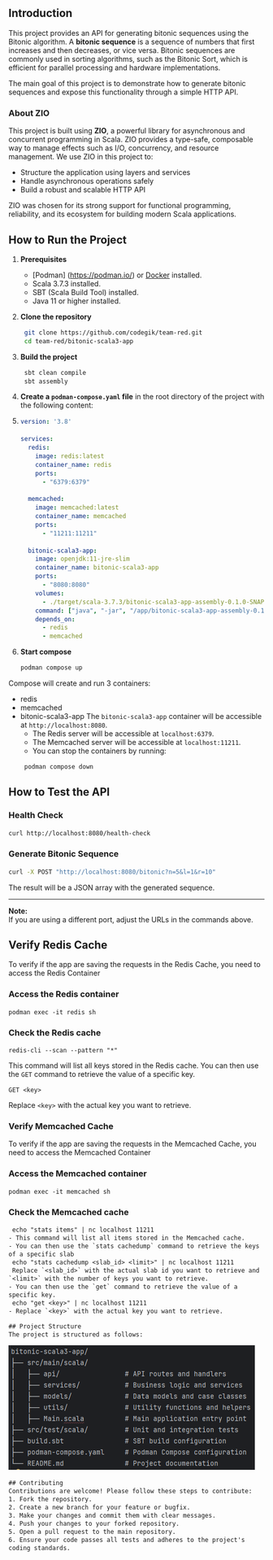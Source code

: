 ## Introduction

This project provides an API for generating bitonic sequences using the Bitonic algorithm. A **bitonic sequence** is a sequence of numbers that first increases and then decreases, or vice versa. Bitonic sequences are commonly used in sorting algorithms, such as the Bitonic Sort, which is efficient for parallel processing and hardware implementations.

The main goal of this project is to demonstrate how to generate bitonic sequences and expose this functionality through a simple HTTP API.

### About ZIO

This project is built using **ZIO**, a powerful library for asynchronous and concurrent programming in Scala. ZIO provides a type-safe, composable way to manage effects such as I/O, concurrency, and resource management. We use ZIO in this project to:

- Structure the application using layers and services
- Handle asynchronous operations safely
- Build a robust and scalable HTTP API

ZIO was chosen for its strong support for functional programming, reliability, and its ecosystem for building modern Scala applications.

## How to Run the Project

1. **Prerequisites**
   - [Podman] (https://podman.io/) or [Docker](https://www.docker.com/) installed.
   - Scala 3.7.3 installed.
   - SBT (Scala Build Tool) installed.
   - Java 11 or higher installed.

2. **Clone the repository**
    ```sh
     git clone https://github.com/codegik/team-red.git
     cd team-red/bitonic-scala3-app
    ```
3. **Build the project**
    ```sh
     sbt clean compile
     sbt assembly
      ```
4. **Create a `podman-compose.yaml` file** in the root directory of the project with the following content:
5. ```yaml
   version: '3.8'

   services:
     redis:
       image: redis:latest
       container_name: redis
       ports:
         - "6379:6379"

     memcached:
       image: memcached:latest
       container_name: memcached
       ports:
         - "11211:11211"

     bitonic-scala3-app:
       image: openjdk:11-jre-slim
       container_name: bitonic-scala3-app
       ports:
         - "8080:8080"
       volumes:
         - ./target/scala-3.7.3/bitonic-scala3-app-assembly-0.1.0-SNAPSHOT.jar:/app/bitonic-scala3-app-assembly-0.1.0-SNAPSHOT.jar
       command: ["java", "-jar", "/app/bitonic-scala3-app-assembly-0.1.0-SNAPSHOT.jar"]
       depends_on:
         - redis
         - memcached
   ```
   
6. **Start compose**
   ```sh
   podman compose up
   ```
Compose will create and run 3 containers:

* redis
* memcached
* bitonic-scala3-app
The `bitonic-scala3-app` container will be accessible at `http://localhost:8080`.
  * The Redis server will be accessible at `localhost:6379`.
  * The Memcached server will be accessible at `localhost:11211`.
  * You can stop the containers by running:
  ```sh
   podman compose down
  ```

## How to Test the API

### Health Check

```sh
curl http://localhost:8080/health-check
```

### Generate Bitonic Sequence

```sh
curl -X POST "http://localhost:8080/bitonic?n=5&l=1&r=10"
```

The result will be a JSON array with the generated sequence.

---

**Note:**  
If you are using a different port, adjust the URLs in the commands above.

## Verify Redis Cache

To verify if the app are saving the requests in the Redis Cache, you need to access the Redis Container

### Access the Redis container

```
podman exec -it redis sh
```

### Check the Redis cache

```
redis-cli --scan --pattern "*"
```
This command will list all keys stored in the Redis cache.
You can then use the `GET` command to retrieve the value of a specific key.
```
GET <key>
```
Replace `<key>` with the actual key you want to retrieve.
### Verify Memcached Cache
To verify if the app are saving the requests in the Memcached Cache, you need to access the Memcached Container
### Access the Memcached container
```
podman exec -it memcached sh
```
### Check the Memcached cache
```
 echo "stats items" | nc localhost 11211 
- This command will list all items stored in the Memcached cache.
- You can then use the `stats cachedump` command to retrieve the keys of a specific slab
 echo "stats cachedump <slab_id> <limit>" | nc localhost 11211
 Replace `<slab_id>` with the actual slab id you want to retrieve and `<limit>` with the number of keys you want to retrieve.
- You can then use the `get` command to retrieve the value of a specific key.
 echo "get <key>" | nc localhost 11211
- Replace `<key>` with the actual key you want to retrieve.
```

```
## Project Structure
The project is structured as follows:
```
![img.png](img.png)
```
## Contributing
Contributions are welcome! Please follow these steps to contribute:
1. Fork the repository.
2. Create a new branch for your feature or bugfix.
3. Make your changes and commit them with clear messages.
4. Push your changes to your forked repository.
5. Open a pull request to the main repository.
6. Ensure your code passes all tests and adheres to the project's coding standards.

